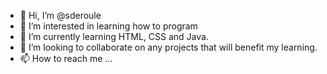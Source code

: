 - 👋 Hi, I’m @sderoule
- 👀 I’m interested in learning how to program
- 🌱 I’m currently learning HTML, CSS and Java.
- 💞️ I’m looking to collaborate on any projects that will benefit my learning.
- 📫 How to reach me ...

<!---
sderoule/sderoule is a ✨ special ✨ repository because its `README.md` (this file) appears on your GitHub profile.
You can click the Preview link to take a look at your changes.
--->
